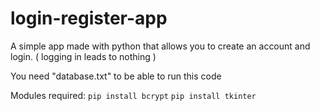 # login-register-app
A simple app made with python that allows you to create an account and login. ( logging in leads to nothing )

You need "database.txt" to be able to run this code

Modules required:
```pip install bcrypt```
```pip install tkinter```
